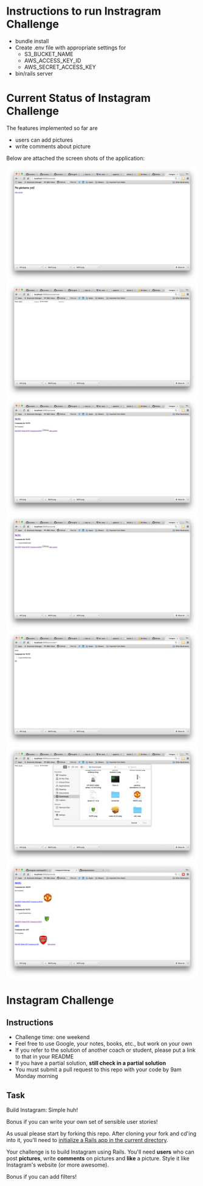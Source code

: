 Instructions to run Instragram Challenge
========================================
* bundle install
* Create .env file with appropriate settings for
  * S3_BUCKET_NAME
  * AWS_ACCESS_KEY_ID
  * AWS_SECRET_ACCESS_KEY
* bin/rails server

Current Status of Instagram Challenge
=====================================

The features implemented so far are
* users can add pictures
* write comments about picture

Below are attached the screen shots of the application:

![No pictures](public/images/1_no_pictures.png)
![Add picture](public/images/2_add_picture.png)
![Picture added](public/images/3_picture_added.png)
![Add comment](public/images/4_add_comment.png)
![Show comment](public/images/5_show_comments.png)
![Add Image](public/images/6_add_picture_image.png)
![Pictures](public/images/7_pictures.png)

Instagram Challenge
===================

Instructions
-------
* Challenge time: one weekend
* Feel free to use Google, your notes, books, etc., but work on your own
* If you refer to the solution of another coach or student, please put a link to that in your README
* If you have a partial solution, **still check in a partial solution**
* You must submit a pull request to this repo with your code by 9am Monday morning

Task
-----

Build Instagram: Simple huh!

Bonus if you can write your own set of sensible user stories!

As usual please start by forking this repo. After cloning your fork and cd'ing into it, you'll need to [initialize a Rails app in the current directory](http://blog.jasonmeridth.com/posts/create-rails-application-in-current-directory/).

Your challenge is to build Instagram using Rails. You'll need **users** who can post **pictures**, write **comments** on pictures and **like** a picture. Style it like Instagram's website (or more awesome).

Bonus if you can add filters!

